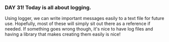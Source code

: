 ### DAY 31!  Today is all about logging.

Using logger, we can write important messages easily to a text file for future use.  Hopefully, most of these will simply sit out there as a reference if needed.  If something goes wrong though, it's nice to have log files and having a library that makes creating them easily is nice! 
